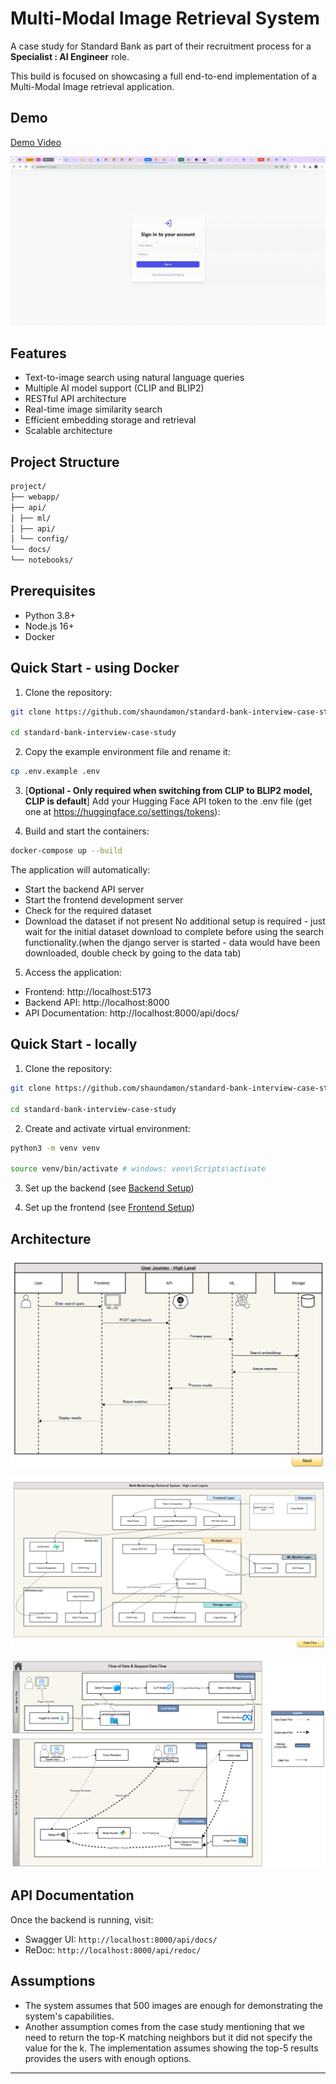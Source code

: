 # Multi-Modal Image Retrieval System

A case study for Standard Bank as part of their recruitment process for a **Specialist : AI Engineer** role.

This build is focused on showcasing a full end-to-end implementation of a Multi-Modal Image retrieval application.

## Demo
[Demo Video](media/assets/screen-capture.webm)

![Demo Gif](media/assets/demo_gif.gif)


## Features
- Text-to-image search using natural language queries
- Multiple AI model support (CLIP and BLIP2)
- RESTful API architecture
- Real-time image similarity search
- Efficient embedding storage and retrieval
- Scalable architecture 

## Project Structure
```bash
project/
├── webapp/ 
├── api/ 
│ ├── ml/ 
│ ├── api/ 
│ └── config/ 
└── docs/ 
└── notebooks/
```

## Prerequisites
- Python 3.8+
- Node.js 16+
- Docker

## Quick Start - using Docker

1. Clone the repository:

```bash
git clone https://github.com/shaundamon/standard-bank-interview-case-study.git

cd standard-bank-interview-case-study
```

2. Copy the example environment file and rename it:

```bash
cp .env.example .env
```

3. [**Optional - Only required when switching from CLIP to BLIP2 model, CLIP is default**] Add your Hugging Face API token to the .env file (get one at https://huggingface.co/settings/tokens):

4. Build and start the containers:

```bash
docker-compose up --build
```

The application will automatically:
- Start the backend API server
- Start the frontend development server
- Check for the required dataset
- Download the dataset if not present
No additional setup is required - just wait for the initial dataset download to complete before using the search functionality.(when the django server is started - data would have been downloaded, double check by going to the data tab)

5. Access the application:
- Frontend: http://localhost:5173
- Backend API: http://localhost:8000
- API Documentation: http://localhost:8000/api/docs/

## Quick Start - locally

1. Clone the repository:

```bash
git clone https://github.com/shaundamon/standard-bank-interview-case-study.git

cd standard-bank-interview-case-study
```

2. Create and activate virtual environment:

```bash
python3 -m venv venv

source venv/bin/activate # windows: venv\Scripts\activate
```

3. Set up the backend (see [Backend Setup](api/README.md))

4. Set up the frontend (see [Frontend Setup](webapp/README.md))

## Architecture
![User Journey - High Lever](media/assets/image.png)

![User Journey - High Lever](media/assets/image2.png)

![User Journey - High Lever](media/assets/image3.png)

## API Documentation
Once the backend is running, visit:
- Swagger UI: `http://localhost:8000/api/docs/`
- ReDoc: `http://localhost:8000/api/redoc/`

## Assumptions
- The system assumes that 500 images are enough for demonstrating the system's capabilities. 
- Another assumption comes from the case study mentioning that we need to return the top-K matching neighbors but it did not specify the value for the k. 
The implementation assumes showing the top-5 results provides the users with enough options.

---
